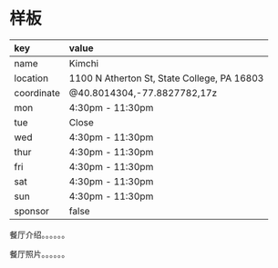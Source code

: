 # 样板

| key | value |
| :--- | :--- |
| name | Kimchi |
| location | 1100 N Atherton St, State College, PA 16803 |
| coordinate | @40.8014304,-77.8827782,17z |
| mon | 4:30pm - 11:30pm |
| tue | Close |
| wed | 4:30pm - 11:30pm |
| thur | 4:30pm - 11:30pm |
| fri | 4:30pm - 11:30pm |
| sat | 4:30pm - 11:30pm |
| sun | 4:30pm - 11:30pm |
| sponsor | false |



餐厅介绍。。。。。。

餐厅照片。。。。。。



